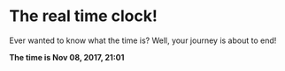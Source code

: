 # The real time clock!

Ever wanted to know what the time is? Well, your journey is about to end!

**The time is Nov 08, 2017, 21:01**